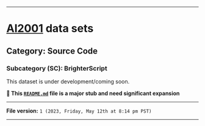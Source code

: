 
***

# [AI2001](https://github.com/seanpm2001/AI2001/) data sets

## Category: Source Code

### Subcategory (SC): BrighterScript

This dataset is under development/coming soon.

**🌱️ This [`README.md`](/README.md) file is a major stub and need significant expansion**

***

**File version:** `1 (2023, Friday, May 12th at 8:14 pm PST)`

***
